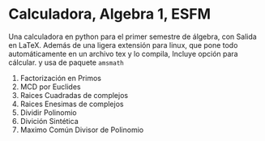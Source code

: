 # Calculadora, Algebra 1, ESFM
Una calculadora en python para el primer semestre de álgebra, con Salida en LaTeX. 
Además de una ligera extensión para linux, que pone todo automáticamente en un archivo
tex y lo compila, Incluye opción para cálcular. y usa de paquete `amsmath`

1.  Factorización en Primos
2.  MCD por Euclides
3.  Raices Cuadradas de complejos
4.  Raices Enesimas de complejos
5.  Dividir Polinomio
6.  Divición Sintética
7.  Maximo Común Divisor de Polinomio
